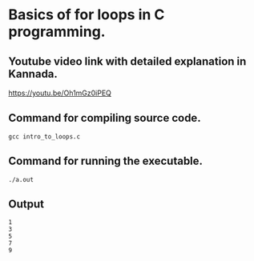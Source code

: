 # Basics of for loops in C programming.

## Youtube video link with detailed explanation in Kannada.

https://youtu.be/Oh1mGz0iPEQ

## Command for compiling source code.

```console
gcc intro_to_loops.c
```

## Command for running the executable.

```console
./a.out
```

## Output

```console
1
3
5
7
9
```

